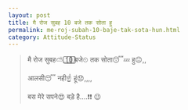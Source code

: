 ```yaml
---
layout: post
title: मै रोज सुबह 10 बजे तक सोता हु
permalink: me-roj-subah-10-baje-tak-sota-hun.html
category: Attitude-Status
---
```

> मै रोज सुबह⛅ 1⃣0⃣ बजे⏲ तक सोता😴💤  हु😐,,
> 
> आलसी😴 नही☝ हूं😞,,,,
> 
> बस मेरे सपने😍 बड़े है....❗❗ 😉
